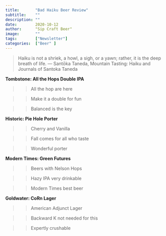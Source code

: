 ```yaml
---
title:       "Bad Haiku Beer Review"
subtitle:    ""
description: ""
date:        2020-10-12
author:      "Sip Craft Beer"
image:       ""
tags:        ["Newsletter"]
categories:  ["Beer" ]
---
```

>Haiku is not a shriek, a howl, a sigh, or a yawn; rather, it is the deep breath of life.
― Santōka Taneda, Mountain Tasting: Haiku and Journals of Santoka Taneda


**Tombstone: All the Hops Double IPA**

>>All the hop are here

>>Make it a double for fun

>>Balanced is the key


**Historic: Pie Hole Porter**

>>Cherry and Vanilla

>>Fall comes for all who taste

>>Wonderful porter


**Modern Times: Green Futures**

>>Beers with Nelson Hops

>>Hazy IPA very drinkable

>>Modern Times best beer


**Goldwater: CoRn Lager**

>>American Adjunct Lager 

>>Backward K not needed for this

>>Expertly crushable


